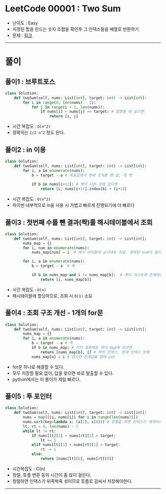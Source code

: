 # LeetCode 00001 : Two Sum
- 난이도 : Easy
- 지정된 합을 만드는 숫자 조합을 확인후 그 인덱스들을 배열로 반환하기
- 문제 : [링크](https://leetcode.com/problems/two-sum/)

---

# 풀이

## 풀이1 : 브루트포스
```python
class Solution:
    def twoSum(self, nums: List[int], target: int) -> List[int]:
        for i in range(0, len(nums) - 1):
            for j in range(i + 1, len(nums)):
                if nums[i] + nums[j] == target: # 합했을 때 같으면
                    return [i, j]

```
- 시간 복잡도 : `O(n^2)`
- 정확히는 `1/2 n^2` 정도 된다.


## 풀이2 : in 이용
```python
class Solution:
    def twoSum(self, nums: List[int], target: int) -> List[int]:
        for i, a in enumerate(nums):
            b = target - a # 목표값에서 현재 숫자를 뺀 값, 즉 짝
            
            if b in nums[i+1:]: # 짝이 다른 곳에 있다면
                return [i, nums[i+1:].index(b) + (i+1)]

```
- 시간 복잡도 : `O(n^2)`
- 파이썬 내부적으로 in을 사용 시 가볍고 빠르게 진행되기에 더 빠르다

## 풀이3 : 첫번째 수를 뺀 결과(짝)를 해시테이블에서 조회
```python
class Solution:
    def twoSum(self, nums: List[int], target: int) -> List[int]:
        nums_map = {}
        for i, num in enumerate(nums):
            nums_map[num] = i  # 해시 테이블에 순서대로 저장. 중복된 num이 들어오면 나중에 들어온 값으로 덮어 씌워진다. 

        for i, a in enumerate(nums):
            b = target - a  # 짝

            if b in nums_map and i != nums_map[b]:  # 짝이 리스트에 존재하면 그 인덱스를 반환.
                return [i, nums_map[b]]

```
- 시간 복잡도 : `O(n)`
- 해시테이블에 할당하므로, 조회 시 `O(1)` 소요

## 풀이4 : 조회 구조 개선 - 1개의 for문
```python
class Solution:
    def twoSum(self, nums: List[int], target: int) -> List[int]:
        nums_map = {}
        for i, a in enumerate(nums):
            b = target - a # 짝
            if b in nums_map: # 이미 등록해둔 짝이 map에 있으면
                return [nums_map[b], i] # 짝의 인덱스, 현재 인덱스 반환
            nums_map[a] = i # 없으면 현재값을 맵에 put
```
- for문 하나로 해결할 수 있다.
- 모두 저장할 필요 없이, 답을 찾으면 바로 탈출할 수 있다.
- python에서는 이 풀이가 제일 빠르다.

## 풀이5 : 투 포인터
```python
class Solution:
    def twoSum(self, nums: List[int], target: int) -> List[int]:
        nums = map([(i, nums[i]) for i in range(len(nums))])
        nums.sort(key=lambda x: (x[1], x[0])) # 정렬을 하면 인덱스가 깨져버리므로 앞에서 튜플의 형태로 인덱스를 저장해야한다.
        lt, rt = 0, len(nums) - 1
        while lt != rt:
            if nums[lt][1] + nums[rt][1] < target:
                lt += 1
            elif nums[lt][1] + nums[rt][1] > target:
                rt -= 1
            else:
                return [nums[lt][0], nums[rt][0]]
```
- 시간복잡도 : O(n)
- 정렬, 튜플 변환 등의 시간이 좀 많이 걸린다.
- 정렬하면 인덱스가 뒤죽박죽 섞이므로 튜플로 감싸서 저장해야한다.

---
